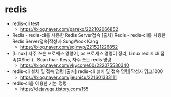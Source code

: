 # redis
- redis-cli test
    - https://blog.naver.com/pareko/222102066852
- Redis - redis-cli를 사용한 Redis Server접속
[출처] Redis - redis-cli를 사용한 Redis Server접속|작성자 SungWook Kang
    - https://blog.naver.com/sqlmvp/221521226852
- [Linux] 자주 쓰는 프로세스 명렁어, ps 프로세스 명령어 정리, Linux redlis cli 접속(XShell) , Scan than Keys, 자주 쓰는 redis 명령
    - https://blog.naver.com/ykycome00/222075530340
- redis-cli 설치 및 접속 명령
[출처] redis-cli 설치 및 접속 명령|작성자 밍코1000
    - https://blog.naver.com/jieuni4u/221601333111
- redis-cli을 이용한 기본 명령
    - https://dejavuqa.tistory.com/155




